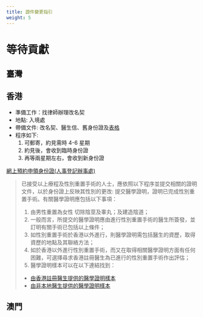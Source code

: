 ```yaml
---
title: 證件變更指引
weight: 5
---
```


# 等待貢獻

## 臺灣

## 香港

- 準備工作：找律師辦理改名契
- 地點: 入境處
- 帶備文件: 改名契、醫生信、舊身份證及[表格](http://www.immd.gov.hk/pdforms/rop73.pdf)
- 程序如下:
  1. 可郵寄，約見需時 4-6 星期
  1. 約見後，會收到臨時身份證
  1. 再等兩星期左右，會收到新身份證

[網上預約申領身份證(人事登記辦事處)](http://www.gov.hk/tc/residents/immigration/idcard/hkic/bookregidcard.htm)

> 已接受以上療程及性別重置手術的人士，應依照以下程序並提交相關的證明文件，以於身份證上反映其性別的更改:
> 提交醫學證明，證明已完成性別重置手術。有關醫學證明應包括以下事項：
>
> 1. 由男性重置為女性
> 切除陰莖及睾丸；及建造陰道；
> 1. 一般而言，所提交的醫學證明應由進行性別重置手術的醫生所簽發，並訂明有關手術已包括以上條件；
> 1. 如性別重置手術於香港以外進行，則醫學證明需包括醫生的資歷，取得資歷的地點及其聯絡方法；
> 1. 如於香港以外進行性別重置手術，而又在取得相關醫學證明方面有任何困難，可選擇尋求香港註冊醫生為已進行的性別重置手術作出評估；
> 1. 醫學證明樣本可以在以下連結找到：
>
> - [由香港註冊醫生提供的醫學證明樣本](https://www.gov.hk/tc/residents/immigration/images/pdf/AnnexI_Chi.pdf)
> - [由非本地醫生提供的醫學證明樣本](https://www.gov.hk/tc/residents/immigration/images/pdf/AnnexII_Chi.pdf)

## 澳門

